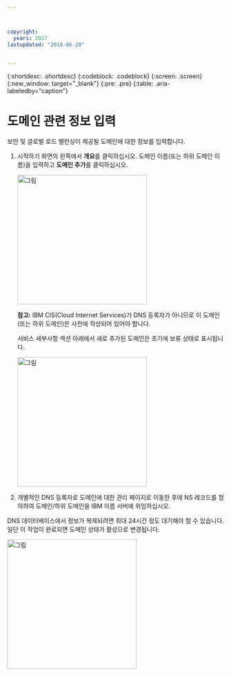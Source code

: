 ```yaml
---



copyright:
  years: 2017
lastupdated: "2018-06-20"


---
```


{:shortdesc: .shortdesc}
{:codeblock: .codeblock}
{:screen: .screen}
{:new_window: target="_blank"}
{:pre: .pre}
{:table: .aria-labeledby="caption"}

# 도메인 관련 정보 입력
보안 및 글로벌 로드 밸런싱이 제공될 도메인에 대한 정보를 입력합니다.

1. 시작하기 화면의 왼쪽에서 **개요**를 클릭하십시오. 도메인 이름(또는 하위 도메인 이름)을 입력하고 **도메인 추가**를 클릭하십시오. 
    
    <img src="images/Reliability3.png" alt="그림" style="width: 300px;"/>
    
    **참고:** IBM CIS(Cloud Internet Services)가 DNS 등록자가 아니므로 이 도메인(또는 하위 도메인)은 사전에 작성되어 있어야 합니다.

    서비스 세부사항 섹션 아래에서 새로 추가된 도메인은 초기에 보류 상태로 표시됩니다. 

    <img src="images/Reliability4.png" alt="그림" style="width: 300px;"/>    

2. 개별적인 DNS 등록자로 도메인에 대한 관리 페이지로 이동한 후에 NS 레코드를 정의하여 도메인/하위 도메인을 IBM 이름 서버에 위임하십시오.

DNS 데이터베이스에서 정보가 복제되려면 최대 24시간 정도 대기해야 할 수 있습니다. 일단 이 작업이 완료되면 도메인 상태가 활성으로 변경됩니다. 

<img src="images/Reliability5.png" alt="그림" style="width: 300px;"/>    
